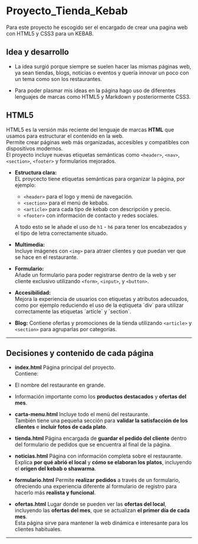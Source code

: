 # Proyecto_Tienda_Kebab

Para este proyecto he escogido ser el encargado de crear una pagina web con HTML5 y CSS3 para un KEBAB.

## Idea y desarrollo
- La idea surgió porque siempre se suelen hacer las mismas páginas web, ya sean tiendas, blogs, noticias o eventos y quería innovar un poco con un tema como son los restaurantes.

- Para poder plasmar mis ideas en la página hago uso de diferentes lenguajes de marcas como HTML5 y Markdown y posteriormente CSS3.

## HTML5

HTML5 es la versión más reciente del lenguaje de marcas **HTML** que usamos para estructurar el contenido en la web.  
Permite crear páginas web más organizadas, accesibles y compatibles con dispositivos modernos.  
El proyecto incluye nuevas etiquetas semánticas como `<header>`, `<nav>`, `<section>`, `<footer>` y formularios mejorados.

- **Estructura clara:**  
  EL proycecto tiene etiquetas semánticas para organizar la página, por ejemplo:  
  - `<header>` para el logo y menú de navegación.  
  - `<section>` para el menú de kebabs.  
  - `<article>` para cada tipo de kebab con descripción y precio.  
  - `<footer>` con información de contacto y redes sociales.

  A todo esto se le añade el uso de `h1` - `h6` para tener los encabezados y el tipo de letra correctamente situado.

- **Multimedia:**  
  Incluye imágenes con `<img>` para atraer clientes y que puedan ver que se hace en el restaurante.

- **Formulario:**  
  Añade un formulario para poder registrarse dentro de la web y ser cliente exclusivo utilizando `<form>`, `<input>`, y `<button>`.

- **Accesibilidad:**  
  Mejora la experiencia de usuarios con etiquetas y atributos adecuados, como por ejemplo reduciendo el uso de la eqtiqueta ´div´ para utilizar correctamente las etiquetas ´article´ y ´section´.
  
- **Blog:**
  Contiene ofertas y promociones de la tienda utilizando `<article>` y `<section>` para agruparlas por categorías.

---

## Decisiones y contenido de cada página 
- **index.html**
Página principal del proyecto.  
Contiene:
- El nombre del restaurante en grande.  
- Información importante como los **productos destacados** y **ofertas del mes**.

- **carta-menu.html**
Incluye todo el menú del restaurante.  
También tiene una pequeña sección para **validar la satisfacción de los clientes** e **incluir fotos de cada plato**.

- **tienda.html**
Página encargada de **guardar el pedido del cliente** dentro del formulario de pedidos que se encuentra al final de la página.

- **noticias.html**
Página con información completa sobre el restaurante.  
Explica **por qué abrió el local** y **cómo se elaboran los platos**, incluyendo el **origen del kebab o shawarma**.

- **formulario.html**
Permite **realizar pedidos** a través de un formulario, ofreciendo una experiencia diferente al formulario de registro para hacerlo más **realista y funcional**.

- **ofertas.html**
Lugar donde se pueden ver las **ofertas del local**, incluyendo las **ofertas del mes**, que se actualizan **el primer día de cada mes**.  
Esta página sirve para mantener la web dinámica e interesante para los clientes habituales.

---














